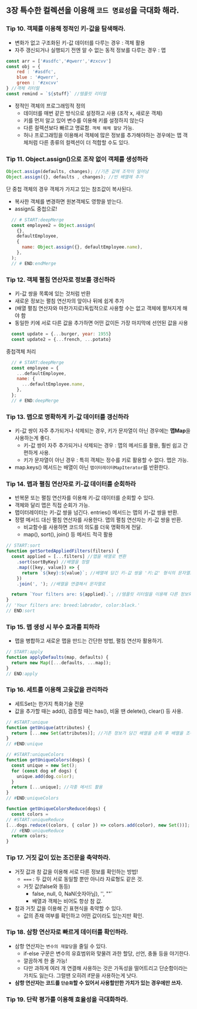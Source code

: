 ## 3장 특수한 컬렉션을 이용해 `코드 명료성`을 극대화 해라.

### Tip 10. 객체를 이용해 정적인 키-값을 탐색해라.

- 변화가 없고 구조화된 키-값 데이터를 다루는 경우 : 객체 활용
- 자주 갱신되거나 실행되기 전엔 알 수 없는 동적 정보를 다루는 경우 : 맵
```js
const arr = ['#asdfc','#qwerr','#zxcvv']
const obj = {
    red : '#asdfc',
    blue : '#qwerr',
    green : '#zxcvv'
} //객체 리터럴
const remind = `${stuff}` //템플릿 리터럴
```
- 정적인 객체의 프로그래밍적 정의
  - 데이터를 매번 같은 방식으로 설정하고 사용 (조작 x, 새로운 객체)
  - 키를 먼저 알고 있어 변수를 이용해 키를 설정하지 않는다
  - 다른 컬렉션보다 빠르고 명료함. `객체 해체 할당` 가능.
  - 허나 프로그래밍을 이용해서 객체에 많은 정보를 추가해야하는 경우에는 맵 객체처럼 다른 종류의 컬렉션이 더 적합할 수도 있다.

### Tip 11. Object.assign()으로 조작 없이 객체를 생성하라

```js
Object.assign(defaults, changes); //기존 값에 조작이 일어남
Object.assign({}, defaults , changes); //빈 배열에 추가
```
단 중첩 객체의 경우 객체가 가지고 있는 참조값이 복사된다.
 - 복사한 객체를 변경하면 원본객체도 영향을 받는다.
 - assign도 중첩으로!
```js
  // # START:deepMerge
  const employee2 = Object.assign(
    {},
    defaultEmployee,
    {
      name: Object.assign({}, defaultEmployee.name),
    },
  );
  // # END:endMerge
```

### Tip 12. 객체 펼침 연산자로 정보를 갱신하라
- 키-값 쌍을 목록에 있는 것처럼 반환
- 새로운 정보는 펼침 연산자의 앞이나 뒤에 쉽게 추가
- (배열 펼침 연산자와 마찬가지로)독립적으로 사용할 수는 없고 객체에 펼쳐지게 해야 함
- 동일한 키에 서로 다른 값을 추가하면 어떤 값이든 가장 마지막에 선언된 값을 사용
```js
  const update = {...burger, year: 1955}
  const update2 = {...french, ...potato}
```
중첩객체 처리
```js
  // # START:deepMerge
  const employee = {
    ...defaultEmployee,
    name: {
      ...defaultEmployee.name,
    },
  };
  // # END:deepMerge
```

### Tip 13. 맵으로 명확하게 키-값 데이터를 갱신하라
- 키-값 쌍이 자주 추가되거나 삭제되는 경우, 키가 문자열이 아닌 경우에는 **맵Map**을 사용하는게 좋다.
  - 키-값 쌍이 자주 추가되거나 삭제되는 경우 : 맵의 메서드를 활용, 훨씬 쉽고 간편하게 사용. 
  - 키가 문자열이 아닌 경우 : 특히 객체는 정수를 키로 활용할 수 없다. 맵은 가능.
- map.keys() 메서드는 배열이 아닌 `맵이터레이터MapIterator`를 반환한다.

### Tip 14. 맵과 펼침 연산자로 키-값 데이터를 순회하라
- 반복문 또는 펼침 연산자를 이용해 키-값 데이터를 순회할 수 있다.
- 객체와 달리 맵은 직접 순회가 가능.
- 맵이터레이터는 키-값 쌍을 넘긴다. entries() 메서드는 맵의 키-값 쌍을 반환.
- 정렬 메서드 대신 펼침 연산자를 사용한다. 맵의 펼침 연산자는 키-값 쌍을 반환.
  - 비교함수를 사용하면 코드의 의도를 더욱 명확하게 전달.
  - map(), sort(), join() 등 메서드 적극 활용
```js
// START:sort
function getSortedAppliedFilters(filters) {
  const applied = [...filters] //맵을 배열로 변환 
    .sort(sortByKey) //배열을 정렬
    .map(([key, value]) => {
      return `${key}:${value}`; //배열에 담긴 키-값 쌍을 '키:값' 형식의 문자열로 변환
    })
    .join(', '); //배열을 연결해서 문자열로

  return `Your filters are: ${applied}.`; //템플릿 리터럴을 이용해 다른 정보와 함께 문자열로 병합
}
// 'Your filters are: breed:labrador, color:black.'
// END:sort
```

### Tip 15. 맵 생성 시 부수 효과를 피하라
- 맵을 병합하고 새로운 맵을 만드는 간단한 방법, 펼침 연산자 활용하기.
```js 
// START:apply
function applyDefaults(map, defaults) {
  return new Map([...defaults, ...map]);
}
// END:apply
```
### Tip 16. 세트를 이용해 고윳값을 관리하라
- 세트Set는 한가지 특화기술 전문
- 값을 추가할 때는 add(), 검증할 때는 has(), 비울 땐 delete(), clear() 등 사용.
```js
// #START:unique
function getUnique(attributes) {
  return [...new Set(attributes)]; //기존 정보가 담긴 배열을 순회 후 배열을 조작해서 고윳값을 분류.
}
// #END:unique

// #START:uniqueColors
function getUniqueColors(dogs) {
  const unique = new Set(); 
  for (const dog of dogs) {
    unique.add(dog.color);
  }
  return [...unique]; //각종 메서드 활용
}
// #END:uniqueColors

function getUniqueColorsReduce(dogs) {
  const colors =
// #START:uniqueReduce
[...dogs.reduce((colors, { color }) => colors.add(color), new Set())]; //reduce() 활용
  // #END:uniqueReduce
  return colors;
}
```
### Tip 17. 거짓 값이 있는 조건문을 축약하라.
- 거짓 값과 참 값을 이용해 서로 다른 정보를 확인하는 방법!
  - `===` : 두 값이 서로 동일할 뿐만 아니라 자료형도 같은 것.
  - 거짓 값(false와 동등) 
    - false, null, 0, NaN(숫자아님), '', ""`
    - 배열과 객체는 비어도 항상 참 값.
- 참과 거짓 값을 이용해 긴 표현식을 축약할 수 있다.
  - 값의 존재 여부를 확인하고 어떤 값이라도 있는지만 확인.

### Tip 18. 삼항 연산자로 빠르게 데이터를 확인하라.
- 삼항 연산자는 `변수의 재할당`을 줄일 수 있다.
  - if-else 구문은 변수의 유효범위와 맞물려 과한 할당, 선언, 충돌 등을 야기한다.
  - 깔끔하게 한 줄 가능!
  - 다만 과하게 여러 개 연결해 사용하는 것은 가독성을 떨어트리고 단순함이라는 가치도 잃는다. 그럴땐 오히려 if문을 사용하는게 낫다.
- **삼항 연산자는 코드를 `단순화`할 수 있어서 사용할만한 가치가 있는 경우에만 쓰자.**

### Tip 19. 단락 평가를 이용해 효율성을 극대화하라.

